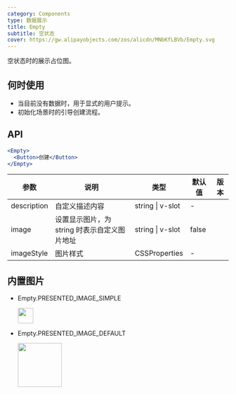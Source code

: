 ```yaml
---
category: Components
type: 数据展示
title: Empty
subtitle: 空状态
cover: https://gw.alipayobjects.com/zos/alicdn/MNbKfLBVb/Empty.svg
---
```


空状态时的展示占位图。

## 何时使用

- 当目前没有数据时，用于显式的用户提示。
- 初始化场景时的引导创建流程。

## API

```jsx
<Empty>
  <Button>创建</Button>
</Empty>
```

| 参数        | 说明                                         | 类型             | 默认值 | 版本 |
| ----------- | -------------------------------------------- | ---------------- | ------ | ---- |
| description | 自定义描述内容                               | string \| v-slot | -      |      |
| image       | 设置显示图片，为 string 时表示自定义图片地址 | string \| v-slot | false  |      |
| imageStyle  | 图片样式                                     | CSSProperties    | -      |      |

## 内置图片

- Empty.PRESENTED_IMAGE_SIMPLE

  <img src="https://user-images.githubusercontent.com/507615/54591679-b0ceb580-4a65-11e9-925c-ad15b4eae93d.png" height="35px" />

- Empty.PRESENTED_IMAGE_DEFAULT

  <img src="https://user-images.githubusercontent.com/507615/54591670-ac0a0180-4a65-11e9-846c-e55ffce0fe7b.png" height="100px" />
